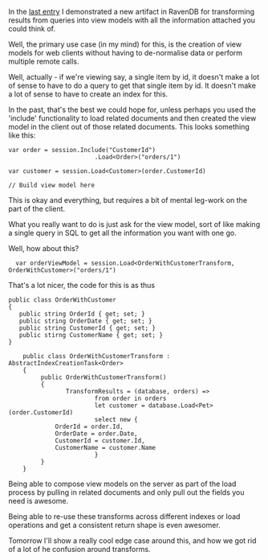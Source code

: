 In the [last entry](/entries/ravendb-resulttransformers---a-new-way-of-looking-at-things.html) I demonstrated a new artifact in RavenDB for transforming results from queries into view models with all the information attached you could think of.

Well, the primary use case (in my mind) for this, is the creation of view models for web clients without having to de-normalise data or perform multiple remote calls.

Well, actually - if we're viewing say, a single item by id, it doesn't make a lot of sense to have to do a query to get that single item by id. It doesn't make a lot of sense to have to create an index for this.

In the past, that's the best we could hope for, unless perhaps you used the 'include' functionality to load related documents and then created the view model in the client out of those related documents. This looks something like this:

    var order = session.Include("CustomerId")
                            .Load<Order>("orders/1")

    var customer = session.Load<Customer>(order.CustomerId)

    // Build view model here


This is okay and everything, but requires a bit of mental leg-work on the part of the client.

What you really want to do is just ask for the view model, sort of like making a single query in SQL to get all the information you want with one go.

Well, how about this?

      var orderViewModel = session.Load<OrderWithCustomerTransform, OrderWithCustomer>("orders/1")

That's a lot nicer, the code for this is as thus

    public class OrderWithCustomer 
    {
       public string OrderId { get; set; }
       public string OrderDate { get; set; }
       public string CustomerId { get; set; }
       public stirng CustomerName { get; set; }
    }

		public class OrderWithCustomerTransform : AbstractIndexCreationTask<Order>
		{
			 public OrderWithCustomerTransform()
			 {
					TransformResults = (database, orders) =>
							from order in orders
							let customer = database.Load<Pet>(order.CustomerId)
							select new {
                 OrderId = order.Id,
                 OrderDate = order.Date,
                 CustomerId = customer.Id,
                 CustomerName = customer.Name
							}
			 }
		}

Being able to compose view models on the server as part of the load process by pulling in related documents and only pull out the fields you need is awesome.

Being able to re-use these transforms across different indexes or load operations and get a consistent return shape is even awesomer.

Tomorrow I'll show a really cool edge case around this, and how we got rid of a lot of he confusion around transforms.
